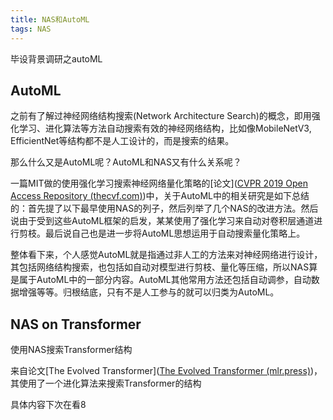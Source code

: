 ```yaml
---
title: NAS和AutoML
tags: NAS
---
```


毕设背景调研之autoML

## AutoML

之前有了解过神经网络结构搜索(Network Architecture Search)的概念，即用强化学习、进化算法等方法自动搜索有效的神经网络结构，比如像MobileNetV3, EfficientNet等结构都不是人工设计的，而是搜索的结果。

那么什么又是AutoML呢？AutoML和NAS又有什么关系呢？

一篇MIT做的使用强化学习搜索神经网络量化策略的[论文]([CVPR 2019 Open Access Repository (thecvf.com)](https://openaccess.thecvf.com/content_CVPR_2019/html/Wang_HAQ_Hardware-Aware_Automated_Quantization_With_Mixed_Precision_CVPR_2019_paper.html))中，关于AutoML中的相关研究是如下总结的：首先提了以下最早使用NAS的列子，然后列举了几个NAS的改进方法。然后说由于受到这些AutoML框架的启发，某某使用了强化学习来自动对卷积层通道进行剪枝。最后说自己也是进一步将AutoML思想运用于自动搜索量化策略上。

整体看下来，个人感觉AutoML就是指通过非人工的方法来对神经网络进行设计，其包括网络结构搜索，也包括如自动对模型进行剪枝、量化等压缩，所以NAS算是属于AutoML中的一部分内容。AutoML其他常用方法还包括自动调参，自动数据增强等等。归根结底，只有不是人工参与的就可以归类为AutoML。

## NAS on Transformer

使用NAS搜索Transformer结构

来自论文[The Evolved Transformer]([The Evolved Transformer (mlr.press)](http://proceedings.mlr.press/v97/so19a.html))，其使用了一个进化算法来搜索Transformer的结构

具体内容下次在看8